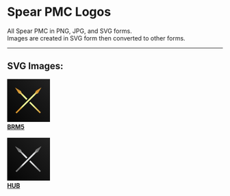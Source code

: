 # Spear PMC Logos<br>
All Spear PMC in PNG, JPG, and SVG forms.<br>
Images are created in SVG form then converted to other forms.

<hr>

## SVG Images:<br>
[<img src="./svg/brm5.svg" alt="BRM5 logo - SVG" width="100" height="100">
<br>
**BRM5**](./svg/brm5.svg)
<br><br>
[<img src="./svg/hub.svg" alt="HUB logo - SVG" width="100" height="100">
<br>
**HUB**](./svg/hub.svg)